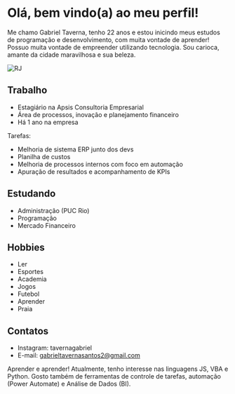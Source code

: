 # Olá, bem vindo(a) ao meu perfil!

Me chamo Gabriel Taverna, tenho 22 anos e estou inicindo meus estudos de programação e desenvolvimento, com muita vontade de aprender! 
Possuo muita vontade de empreender utilizando tecnologia. Sou carioca, amante da cidade maravilhosa e sua beleza.

![RJ](https://user-images.githubusercontent.com/108819527/177806377-0c5fa1f7-cb36-4744-8bcb-ab4ff4b3099b.jpg)

## Trabalho
- Estagiário na Apsis Consultoria Empresarial
- Área de processos, inovação e planejamento financeiro
- Há 1 ano na empresa

Tarefas:
- Melhoria de sistema ERP junto dos devs
- Planilha de custos
- Melhoria de processos internos com foco em automação
- Apuração de resultados e acompanhamento de KPIs

## Estudando
- Administração (PUC Rio)
- Programação
- Mercado Financeiro

## Hobbies
- Ler
- Esportes
- Academia
- Jogos
- Futebol
- Aprender
- Praia

## Contatos
- Instagram: tavernagabriel
- E-mail: gabrieltavernasantos2@gmail.com

Aprender e aprender!
Atualmente, tenho interesse nas linguagens JS, VBA e Python.
Gosto também de ferramentas de controle de tarefas, automação (Power Automate) e Análise de Dados (BI).
